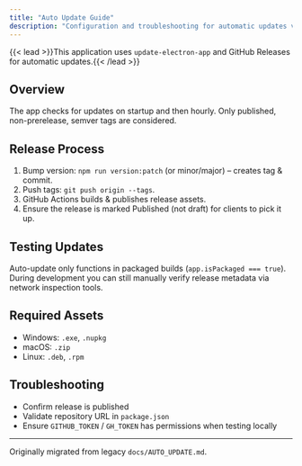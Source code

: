 ```yaml
---
title: "Auto Update Guide"
description: "Configuration and troubleshooting for automatic updates via GitHub Releases."
---
```


{{< lead >}}This application uses `update-electron-app` and GitHub Releases for automatic updates.{{< /lead >}}

## Overview

The app checks for updates on startup and then hourly. Only published, non-prerelease, semver tags are considered.

## Release Process

1. Bump version: `npm run version:patch` (or minor/major) – creates tag & commit.
2. Push tags: `git push origin --tags`.
3. GitHub Actions builds & publishes release assets.
4. Ensure the release is marked Published (not draft) for clients to pick it up.

## Testing Updates

Auto-update only functions in packaged builds (`app.isPackaged === true`). During development you can still manually verify release metadata via network inspection tools.

## Required Assets

- Windows: `.exe`, `.nupkg`
- macOS: `.zip`
- Linux: `.deb`, `.rpm`

## Troubleshooting

- Confirm release is published
- Validate repository URL in `package.json`
- Ensure `GITHUB_TOKEN` / `GH_TOKEN` has permissions when testing locally

---
Originally migrated from legacy `docs/AUTO_UPDATE.md`.
